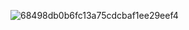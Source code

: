 ![68498db0b6fc13a75cdcbaf1ee29eef4](https://github.com/user-attachments/assets/ab3856dc-32ce-4f46-9dec-72479779b8ab)
